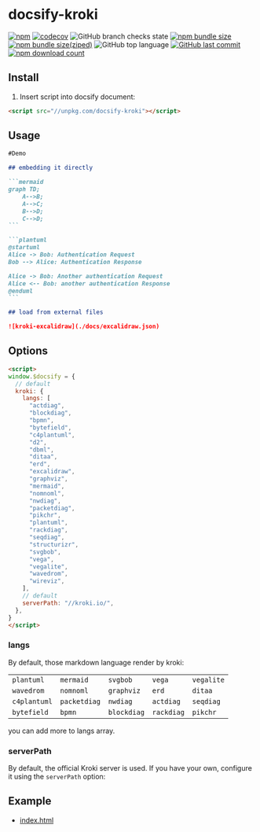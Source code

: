 # docsify-kroki

[![npm](https://img.shields.io/npm/v/docsify-kroki)](https://www.npmjs.com/package/docsify-kroki)
[![codecov](https://codecov.io/gh/zuisong/docsify-kroki/branch/main/graph/badge.svg?token=WGS18HO5N6)](https://codecov.io/gh/zuisong/docsify-kroki)
![GitHub branch checks state](https://img.shields.io/github/checks-status/zuisong/docsify-kroki/main)
[![npm bundle size](https://img.shields.io/bundlephobia/min/docsify-kroki)](https://bundlephobia.com/package/docsify-kroki)
[![npm bundle size(ziped)](https://img.shields.io/bundlephobia/minzip/docsify-kroki)](https://bundlephobia.com/package/docsify-kroki)
![GitHub top language](https://img.shields.io/github/languages/top/zuisong/docsify-kroki)
[![GitHub last commit](https://img.shields.io/github/last-commit/zuisong/docsify-kroki)](https://github.com/zuisong/docsify-kroki/commits/main)
[![npm download count](https://img.shields.io/npm/dm/docsify-kroki)](https://npmtrends.com/docsify-kroki)

## Install

1. Insert script into docsify document:

```html
<script src="//unpkg.com/docsify-kroki"></script>
```

## Usage

````markdown
#Demo

## embedding it directly

```mermaid
graph TD;
    A-->B;
    A-->C;
    B-->D;
    C-->D;
```

```plantuml
@startuml
Alice -> Bob: Authentication Request
Bob --> Alice: Authentication Response

Alice -> Bob: Another authentication Request
Alice <-- Bob: another authentication Response
@enduml
```

## load from external files

![kroki-excalidraw](./docs/excalidraw.json)
````

## Options

```html
<script>
window.$docsify = {
  // default
  kroki: {
    langs: [
      "actdiag",
      "blockdiag",
      "bpmn",
      "bytefield",
      "c4plantuml",
      "d2",
      "dbml",
      "ditaa",
      "erd",
      "excalidraw",
      "graphviz",
      "mermaid",
      "nomnoml",
      "nwdiag",
      "packetdiag",
      "pikchr",
      "plantuml",
      "rackdiag",
      "seqdiag",
      "structurizr",
      "svgbob",
      "vega",
      "vegalite",
      "wavedrom",
      "wireviz",
    ],
    // default
    serverPath: "//kroki.io/",
  },
}
</script>
```

### langs

By default, those markdown language render by kroki:

|              |              |             |            |            |
| ------------ | ------------ | ----------- | ---------- | ---------- |
| `plantuml`   | `mermaid`    | `svgbob`    | `vega`     | `vegalite` |
| `wavedrom`   | `nomnoml`    | `graphviz`  | `erd`      | `ditaa`    |
| `c4plantuml` | `packetdiag` | `nwdiag`    | `actdiag`  | `seqdiag`  |
| `bytefield`  | `bpmn`       | `blockdiag` | `rackdiag` | `pikchr`   |

you can add more to langs array.

### serverPath

By default, the official Kroki server is used. If you have your own, configure
it using the `serverPath` option:

## Example

- [index.html](docs/index.html)
